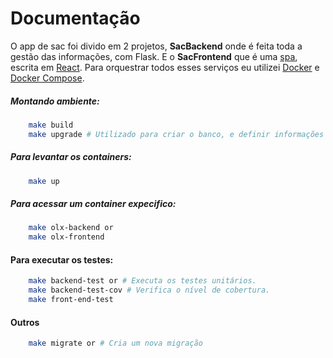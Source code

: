 Documentação
============

O app de sac foi divido em 2 projetos, **SacBackend** onde é feita toda a gestão das informações,
com Flask. E o **SacFrontend** que é uma [spa](https://en.wikipedia.org/wiki/Single-page_application), escrita em [React](https://facebook.github.io/react/). Para orquestrar todos esses serviços eu utilizei [Docker](https://www.docker.com/) e [Docker Compose](https://docs.docker.com/compose/).

##### Montando ambiente:

```bash
    make build
    make upgrade # Utilizado para criar o banco, e definir informações iniciais.
```

##### Para levantar os containers:

```bash
    make up
```
##### Para acessar um container expecifico:

```bash
    make olx-backend or
    make olx-frontend
```

#### Para executar os testes:

```bash
    make backend-test or # Executa os testes unitários.
    make backend-test-cov # Verifica o nível de cobertura.
    make front-end-test
```

#### Outros

```bash
    make migrate or # Cria um nova migração
```

